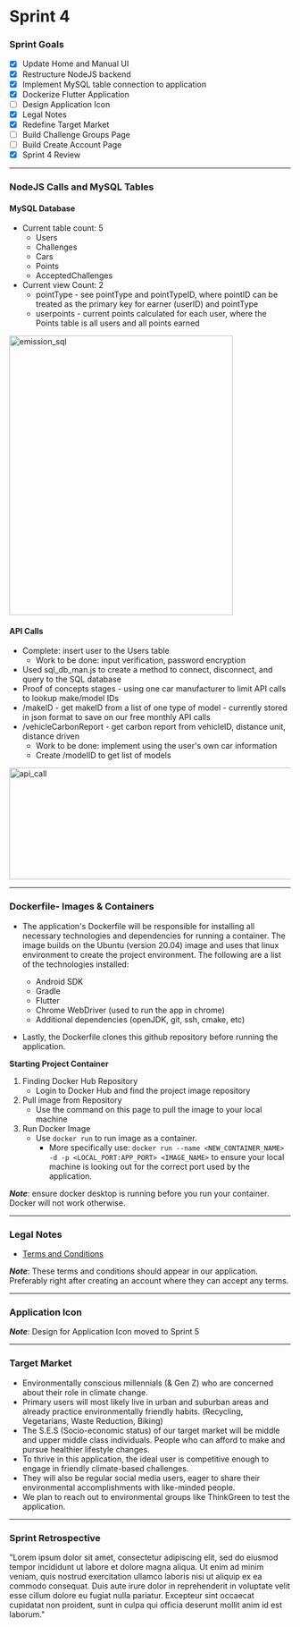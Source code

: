 # Sprint 4

### Sprint Goals
- [X] Update Home and Manual UI
- [X] Restructure NodeJS backend
- [X] Implement MySQL table connection to application
- [X] Dockerize Flutter Application
- [ ] Design Application Icon
- [X] Legal Notes
- [X] Redefine Target Market
- [ ] Build Challenge Groups Page
- [ ] Build Create Account Page
- [X] Sprint 4 Review
---

### NodeJS Calls and MySQL Tables

#### MySQL Database
* Current table count: 5
  * Users
  * Challenges
  * Cars
  * Points
  * AcceptedChallenges
* Current view Count: 2
  * pointType - see pointType and pointTypeID, where pointID can be treated as the primary key for earner (userID) and pointType
  * userpoints - current points calculated for each user, where the Points table is all users and all points earned
<img src="https://github.com/Developer-DUCS/eMission/assets/78006078/35124b10-8706-471a-b14e-fc0bf3ba1b66" alt="emission_sql" width="400" height="500"/>


#### API Calls

* Complete: insert user to the Users table
  * Work to be done: input verification, password encryption
* Used sql_db_man.js to create a method to connect, disconnect, and query to the SQL database
* Proof of concepts stages - using one car manufacturer to limit API calls to lookup make/model IDs
* /makeID - get makeID from a list of one type of model - currently stored in json format to save on our free monthly API calls
* /vehicleCarbonReport - get carbon report from vehicleID, distance unit, distance driven
  * Work to be done: implement using the user's own car information
  * Create /modelID to get list of models
 
<img src="https://github.com/Developer-DUCS/eMission/assets/78006078/b4c6eef1-c456-4a73-b74a-9821fcd8c368" alt="api_call" width="900" height="200"/>


---
### Dockerfile- Images & Containers
* The application's Dockerfile will be responsible for installing all necessary technologies and dependencies for running a container. The image builds on
the Ubuntu (version 20.04) image and uses that linux environment to create the project environment. The following are a list of the technologies installed:
  * Android SDK
  * Gradle
  * Flutter
  * Chrome WebDriver (used to run the app in chrome)
  * Additional dependencies (openJDK, git, ssh, cmake, etc)
  
* Lastly, the Dockerfile clones this github repository before running the application.

**Starting Project Container**
1. Finding Docker Hub Repository
   -  Login to Docker Hub and find the project image repository
2. Pull image from Repository 
   - Use the command on this page to pull the image to your local machine
3. Run Docker Image
   - Use ```docker run``` to run image as a container.
     - More specifically use: ```docker run --name <NEW_CONTAINER_NAME> -d -p <LOCAL_PORT:APP_PORT> <IMAGE_NAME>``` to ensure your local machine is looking out for the correct port used by the application.

**_Note_**: ensure docker desktop is running before you run your container. Docker will not work otherwise. 


---
### Legal Notes
* [Terms and Conditions](https://github.com/Developer-DUCS/eMission/wiki/Product-Legal-Notes#terms-and-conditions)

**_Note_**: These terms and conditions should appear in our application. Preferably right after creating an account where they can accept any terms. 

---
### Application Icon

**_Note_**: Design for Application Icon moved to Sprint 5
  
---
### Target Market 
* Environmentally conscious millennials (& Gen Z) who are concerned about their role in climate change. 
* Primary users will most likely live in urban and suburban areas and already practice environmentally friendly habits. (Recycling, Vegetarians, Waste Reduction, Biking)
* The S.E.S (Socio-economic status) of our target market will be middle and upper middle class individuals. People who can afford to make and pursue healthier lifestyle changes.
* To thrive in this application, the ideal user is competitive enough to engage in friendly climate-based challenges.
* They will also be regular social media users, eager to share their environmental accomplishments with like-minded people.  
* We plan to reach out to environmental groups like ThinkGreen to test the application.
  
---
### Sprint Retrospective
"Lorem ipsum dolor sit amet, consectetur adipiscing elit, sed do eiusmod tempor incididunt ut labore et dolore magna aliqua. Ut enim ad minim veniam, quis nostrud exercitation ullamco laboris nisi ut aliquip ex ea commodo consequat. Duis aute irure dolor in reprehenderit in voluptate velit esse cillum dolore eu fugiat nulla pariatur. Excepteur sint occaecat cupidatat non proident, sunt in culpa qui officia deserunt mollit anim id est laborum."
